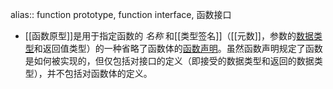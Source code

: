 alias:: function prototype, function interface, 函数接口

- [[函数原型]]是用于指定函数的 *名称* 和[[类型签名]]（[[元数]]，参数的[数据类型](https://zh.wikipedia.org/wiki/%E8%B3%87%E6%96%99%E9%A1%9E%E5%9E%8B)和返回值类型）的一种省略了函数体的[函数](https://zh.wikipedia.org/wiki/%E5%AD%90%E7%A8%8B%E5%BA%8F)[声明](https://zh.wikipedia.org/w/index.php?title=%E5%A3%B0%E6%98%8E&action=edit&redlink=1)。虽然函数声明规定了函数是如何被实现的，但仅包括对接口的定义（即接受的数据类型和返回的数据类型），并不包括对函数体的定义。